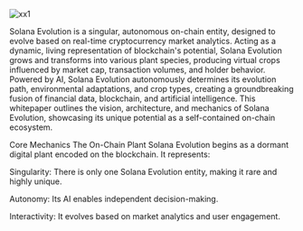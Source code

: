 
![xx1](https://github.com/user-attachments/assets/122b152c-8874-4299-9c16-c2cd8216f28f)

Solana Evolution is a singular, autonomous on-chain entity, designed to evolve based on real-time cryptocurrency market analytics. Acting as a dynamic, living representation of blockchain's potential, Solana Evolution grows and transforms into various plant species, producing virtual crops influenced by market cap, transaction volumes, and holder behavior. Powered by AI, Solana Evolution autonomously determines its evolution path, environmental adaptations, and crop types, creating a groundbreaking fusion of financial data, blockchain, and artificial intelligence. This whitepaper outlines the vision, architecture, and mechanics of Solana Evolution, showcasing its unique potential as a self-contained on-chain ecosystem.

Core Mechanics
The On-Chain Plant
Solana Evolution begins as a dormant digital plant encoded on the blockchain. It represents:

Singularity: There is only one Solana Evolution entity, making it rare and highly unique.

Autonomy: Its AI enables independent decision-making.

Interactivity: It evolves based on market analytics and user engagement.




